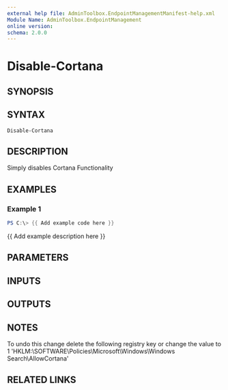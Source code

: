 ```yaml
---
external help file: AdminToolbox.EndpointManagementManifest-help.xml
Module Name: AdminToolbox.EndpointManagement
online version:
schema: 2.0.0
---
```


# Disable-Cortana

## SYNOPSIS

## SYNTAX

```
Disable-Cortana
```

## DESCRIPTION
Simply disables Cortana Functionality

## EXAMPLES

### Example 1
```powershell
PS C:\> {{ Add example code here }}
```

{{ Add example description here }}

## PARAMETERS

## INPUTS

## OUTPUTS

## NOTES
To undo this change delete the following registry key or change the value to 1
'HKLM:\SOFTWARE\Policies\Microsoft\Windows\Windows Search\AllowCortana'

## RELATED LINKS
